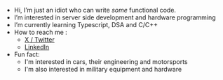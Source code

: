 - Hi, I’m just an idiot who can write _some_ functional code.
- I’m interested in server side development and hardware programming
- I’m currently learning Typescript, DSA and C/C++ 
- How to reach me :
  - [X / Twitter](https://twitter.com/Rudraksh_M64)
  - [LinkedIn](https://www.linkedin.com/in/rudraksh-mishra-80a9a7258)
- Fun fact:
  - I'm interested in cars, their engineering and motorsports
  - I'm also interested in military equipment and hardware

<!---
rudrakshm64/rudrakshm64 is a ✨ special ✨ repository because its `README.md` (this file) appears on your GitHub profile.
You can click the Preview link to take a look at your changes.
--->

